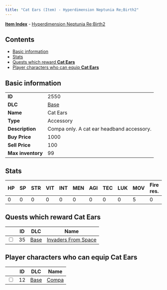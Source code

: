 ```yaml
---
title: "Cat Ears (Item) - Hyperdimension Neptunia Re;Birth2"
---
```


[**Item Index**](/neptunia/rb2/item/index.html) - [Hyperdimension Neptunia Re;Birth2](/neptunia/rb2)

## Contents

- [Basic information](#basic-information)
- [Stats](#stats)
- [Quests which reward **Cat Ears**](#quests-which-reward-cat-ears)
- [Player characters who can equip **Cat Ears**](#player-characters-who-can-equip-cat-ears)

## Basic information

|   |   |
| -- | -- |
| **ID** | 2550 |
| **DLC** | [Base](/neptunia/rb2/dlc/0-base.html) |
| **Name** | Cat Ears |
| **Type** | Accessory |
| **Description** | Compa only. A cat ear headband accessory. |
| **Buy Price** | 1000 |
| **Sell Price** | 100 |
| **Max inventory** | 99 |

## Stats

| HP | SP | STR | VIT | INT | MEN | AGI | TEC | LUK | MOV | Fire res. | Ice res. | Wind res. | Lightning res. |
| -- | -- | --- | --- | --- | --- | --- | --- | --- | --- | --------- | -------- | --------- | -------------- |
| 0 | 0 | 0 | 0 | 0 | 0 | 0 | 0 | 0 | 5 | 0 | 0 | 0 | 0 |

## Quests which reward **Cat Ears**

|    | ID | DLC | Name |
| -- | -- | --- | ---- |
| <input type="checkbox" id="rb2-quest-0-35" class="trackbox" /> | 35 | [Base](/neptunia/rb2/dlc/0-base.html) | [Invaders From Space](/neptunia/rb2/quest/0-35-invaders-from-space.html) |

## Player characters who can equip **Cat Ears**

|    | ID | DLC | Name |
| -- | -- | --- | ---- |
| <input type="checkbox" id="rb2-player-0-12" class="trackbox" /> | 12 | [Base](/neptunia/rb2/dlc/0-base.html) | [Compa](/neptunia/rb2/player/0-12-compa.html) |